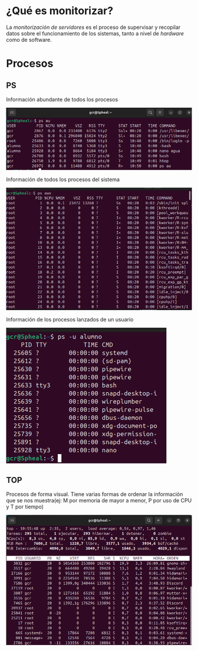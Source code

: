 # ¿Qué es monitorizar?

La *monitorización de servidores* es el proceso de supervisar y recopilar datos sobre el funcionamiento de los sistemas, tanto a nivel de *hardware* como de software.

# Procesos

## PS

Información abundante de todos los procesos

![psau](/ud1/img/ps1.png)

Información de todos los procesos del sistema

![psaux](/ud1/img/ps2.png)

Información de los procesos lanzados de un usuario

![psu](/ud1/img/ps3.png)

## TOP

Procesos de forma visual. Tiene varias formas de ordenar la información que se nos muestra(ej: M por memoria de mayor a menor, P por uso de CPU y T por tiempo)

![top1](/ud1/img/top1.png)
